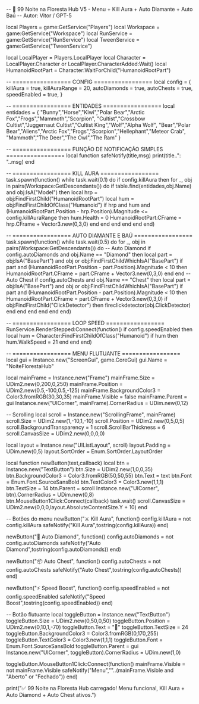 -- 🎃 99 Noite na Floresta Hub V5 - Menu + Kill Aura + Auto Diamante + Auto Baú
-- Autor: Vitor / GPT-5

local Players = game:GetService("Players")
local Workspace = game:GetService("Workspace")
local RunService = game:GetService("RunService")
local TweenService = game:GetService("TweenService")

local LocalPlayer = Players.LocalPlayer
local Character = LocalPlayer.Character or LocalPlayer.CharacterAdded:Wait()
local HumanoidRootPart = Character:WaitForChild("HumanoidRootPart")

-- ================= CONFIG =================
local config = {
    killAura = true,
    killAuraRange = 20,
    autoDiamonds = true,
    autoChests = true,
    speedEnabled = true,
}

-- ================= ENTIDADES =================
local entidades = {
    "Bunny","Horse","Kiwi","Polar Bear","Arctic Fox","Frogs","Mammoth","Scorpion",
    "Cultist","Crossbow Cultist","Juggernaut Cultist","Cultist King","Wolf","Alpha Wolf",
    "Bear","Polar Bear","Aliens","Arctic Fox","Frogs","Scorpion","Hellephant","Meteor Crab",
    "Mammoth","The Deer","The Owl","The Ram"
}

-- ================= FUNÇÃO DE NOTIFICAÇÃO SIMPLES =================
local function safeNotify(title,msg)
    print(title..": "..msg)
end

-- ================= KILL AURA =================
task.spawn(function()
    while task.wait(0.1) do
        if config.killAura then
            for _, obj in pairs(Workspace:GetDescendants()) do
                if table.find(entidades,obj.Name) and obj:IsA("Model") then
                    local hrp = obj:FindFirstChild("HumanoidRootPart")
                    local hum = obj:FindFirstChildOfClass("Humanoid")
                    if hrp and hum and (HumanoidRootPart.Position - hrp.Position).Magnitude <= config.killAuraRange then
                        hum.Health = 0
                        HumanoidRootPart.CFrame = hrp.CFrame + Vector3.new(0,3,0)
                    end
                end
            end
        end
    end
end)

-- ================= AUTO DIAMANTE E BAÚ =================
task.spawn(function()
    while task.wait(0.5) do
        for _, obj in pairs(Workspace:GetDescendants()) do
            -- Auto Diamond
            if config.autoDiamonds and obj.Name == "Diamond" then
                local part = obj:IsA("BasePart") and obj or obj:FindFirstChildWhichIsA("BasePart")
                if part and (HumanoidRootPart.Position - part.Position).Magnitude < 10 then
                    HumanoidRootPart.CFrame = part.CFrame + Vector3.new(0,3,0)
                end
            end
            -- Auto Chest
            if config.autoChests and obj.Name == "Chest" then
                local part = obj:IsA("BasePart") and obj or obj:FindFirstChildWhichIsA("BasePart")
                if part and (HumanoidRootPart.Position - part.Position).Magnitude < 10 then
                    HumanoidRootPart.CFrame = part.CFrame + Vector3.new(0,3,0)
                    if obj:FindFirstChild("ClickDetector") then
                        fireclickdetector(obj.ClickDetector)
                    end
                end
            end
        end
    end
end)

-- ================= LOOP SPEED =================
RunService.RenderStepped:Connect(function()
    if config.speedEnabled then
        local hum = Character:FindFirstChildOfClass("Humanoid")
        if hum then hum.WalkSpeed = 21 end
    end
end)

-- ================= MENU FLUTUANTE =================
local gui = Instance.new("ScreenGui", game.CoreGui)
gui.Name = "NoiteFlorestaHub"

local mainFrame = Instance.new("Frame")
mainFrame.Size = UDim2.new(0,200,0,250)
mainFrame.Position = UDim2.new(0.5,-100,0.5,-125)
mainFrame.BackgroundColor3 = Color3.fromRGB(30,30,35)
mainFrame.Visible = false
mainFrame.Parent = gui
Instance.new("UICorner", mainFrame).CornerRadius = UDim.new(0,12)

-- Scrolling
local scroll = Instance.new("ScrollingFrame", mainFrame)
scroll.Size = UDim2.new(1,-10,1,-10)
scroll.Position = UDim2.new(0,5,0,5)
scroll.BackgroundTransparency = 1
scroll.ScrollBarThickness = 6
scroll.CanvasSize = UDim2.new(0,0,0,0)

local layout = Instance.new("UIListLayout", scroll)
layout.Padding = UDim.new(0,5)
layout.SortOrder = Enum.SortOrder.LayoutOrder

local function newButton(text,callback)
    local btn = Instance.new("TextButton")
    btn.Size = UDim2.new(1,0,0,35)
    btn.BackgroundColor3 = Color3.fromRGB(50,50,55)
    btn.Text = text
    btn.Font = Enum.Font.SourceSansBold
    btn.TextColor3 = Color3.new(1,1,1)
    btn.TextSize = 14
    btn.Parent = scroll
    Instance.new("UICorner", btn).CornerRadius = UDim.new(0,8)
    btn.MouseButton1Click:Connect(callback)
    task.wait()
    scroll.CanvasSize = UDim2.new(0,0,0,layout.AbsoluteContentSize.Y + 10)
end

-- Botões do menu
newButton("⚔️ Kill Aura", function()
    config.killAura = not config.killAura
    safeNotify("Kill Aura",tostring(config.killAura))
end)

newButton("💎 Auto Diamond", function()
    config.autoDiamonds = not config.autoDiamonds
    safeNotify("Auto Diamond",tostring(config.autoDiamonds))
end)

newButton("📦 Auto Chest", function()
    config.autoChests = not config.autoChests
    safeNotify("Auto Chest",tostring(config.autoChests))
end)

newButton("⚡ Speed Boost", function()
    config.speedEnabled = not config.speedEnabled
    safeNotify("Speed Boost",tostring(config.speedEnabled))
end)

-- Botão flutuante
local toggleButton = Instance.new("TextButton")
toggleButton.Size = UDim2.new(0,50,0,50)
toggleButton.Position = UDim2.new(0,10,1,-70)
toggleButton.Text = "📱"
toggleButton.TextSize = 24
toggleButton.BackgroundColor3 = Color3.fromRGB(0,170,255)
toggleButton.TextColor3 = Color3.new(1,1,1)
toggleButton.Font = Enum.Font.SourceSansBold
toggleButton.Parent = gui
Instance.new("UICorner", toggleButton).CornerRadius = UDim.new(1,0)

toggleButton.MouseButton1Click:Connect(function()
    mainFrame.Visible = not mainFrame.Visible
    safeNotify("Menu",""..(mainFrame.Visible and "Aberto" or "Fechado"))
end)

print("✅ 99 Noite na Floresta Hub carregado! Menu funcional, Kill Aura + Auto Diamond + Auto Chest ativos.")